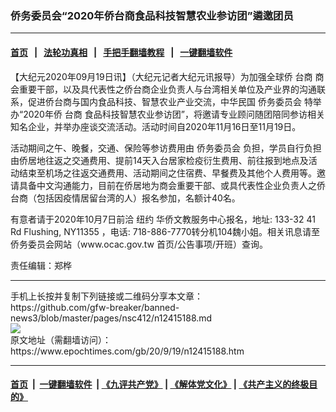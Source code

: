 ### 侨务委员会“2020年侨台商食品科技智慧农业参访团”遴邀团员
------------------------

#### [首页](https://github.com/gfw-breaker/banned-news3/blob/master/README.md) &nbsp;&nbsp;|&nbsp;&nbsp; [法轮功真相](https://github.com/begood0513/basic/blob/master/README.md)  &nbsp;&nbsp;|&nbsp;&nbsp; [手把手翻墙教程](https://github.com/gfw-breaker/guides/wiki)  &nbsp;&nbsp;|&nbsp;&nbsp; [一键翻墙软件](https://github.com/gfw-breaker/nogfw/blob/master/README.md)  



<div><p>
 【大纪元2020年09月19日讯】（大纪元记者大纪元讯报导）为加强全球侨
 <ok href="https://www.epochtimes.com/gb/tag/%E5%8F%B0%E5%95%86.html">
  台商
 </ok>
 商会重要干部，以及具代表性之侨台商企业负责人与台湾相关单位及产业界的沟通联系，促进侨台商与国内食品科技、智慧农业产业交流，中华民国
 <ok href="https://www.epochtimes.com/gb/tag/%E4%BE%A8%E5%8A%A1%E5%A7%94%E5%91%98%E4%BC%9A.html">
  侨务委员会
 </ok>
 特举办“2020年侨
 <ok href="https://www.epochtimes.com/gb/tag/%E5%8F%B0%E5%95%86.html">
  台商
 </ok>
 食品科技智慧农业参访团”，将邀请专业顾问随团陪同参访相关知名企业，并举办座谈交流活动。活动时间自2020年11月16日至11月19日。
</p>
<p>
 活动期间之午、晚餐，交通、保险等参访费用由
 <ok href="https://www.epochtimes.com/gb/tag/%E4%BE%A8%E5%8A%A1%E5%A7%94%E5%91%98%E4%BC%9A.html">
  侨务委员会
 </ok>
 负担，学员自行负担由侨居地往返之交通费用、提前14天入台居家检疫衍生费用、前往报到地点及活动结束至机场之往返交通费用、活动期间之住宿费、早餐费及其他个人费用等。邀请具备中文沟通能力，目前在侨居地为商会重要干部、或具代表性企业负责人之侨台商（包括因疫情居留台湾的人）报名参加，名额计40名。
</p>
<p>
 有意者请于2020年10月7日前洽
 <ok href="https://www.epochtimes.com/gb/tag/%E7%BA%BD%E7%BA%A6.html">
  纽约
 </ok>
 华侨文教服务中心报名，地址: 133-32 41 Rd Flushing, NY11355 ，电话: 718-886-7770转分机104魏小姐。相关讯息请至侨务委员会网站（www.ocac.gov.tw 首页/公告事项/开班）查询。
</p>
<p>
 责任编辑：郑桦
</p>
</div>
<hr/>
手机上长按并复制下列链接或二维码分享本文章：<br/>
https://github.com/gfw-breaker/banned-news3/blob/master/pages/nsc412/n12415188.md <br/>
<a href='https://github.com/gfw-breaker/banned-news3/blob/master/pages/nsc412/n12415188.md'><img src='https://github.com/gfw-breaker/banned-news3/blob/master/pages/nsc412/n12415188.md.png'/></a> <br/>
原文地址（需翻墙访问）：https://www.epochtimes.com/gb/20/9/19/n12415188.htm


------------------------
#### [首页](https://github.com/gfw-breaker/banned-news3/blob/master/README.md) &nbsp;|&nbsp; [一键翻墙软件](https://github.com/gfw-breaker/nogfw/blob/master/README.md) &nbsp;| [《九评共产党》](https://github.com/gfw-breaker/9ping.md/blob/master/README.md#九评之一评共产党是什么) | [《解体党文化》](https://github.com/gfw-breaker/jtdwh.md/blob/master/README.md) | [《共产主义的终极目的》](https://github.com/gfw-breaker/gczydzjmd.md/blob/master/README.md)


<img src='http://gfw-breaker.win/banned-news3/pages/nsc412/n12415188.md' width='0px' height='0px'/>